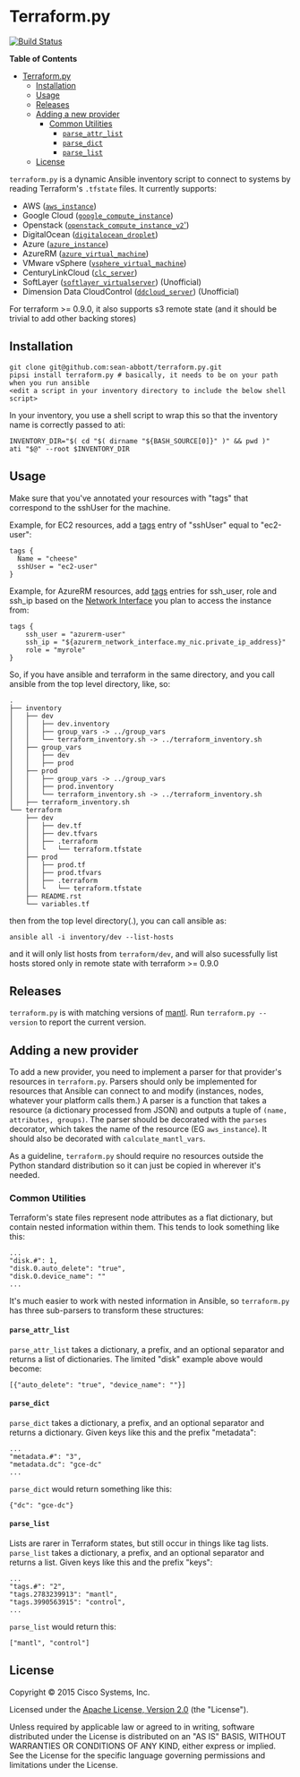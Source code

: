# Terraform.py

[![Build Status](https://travis-ci.org/CiscoCloud/terraform.py.svg)](https://travis-ci.org/CiscoCloud/terraform.py)

<!-- markdown-toc start - Don't edit this section. Run M-x markdown-toc/generate-toc again -->
**Table of Contents**

- [Terraform.py](#terraformpy)
    - [Installation](#installation)
    - [Usage](#usage)
    - [Releases](#releases)
    - [Adding a new provider](#adding-a-new-provider)
        - [Common Utilities](#common-utilities)
            - [`parse_attr_list`](#parseattrlist)
            - [`parse_dict`](#parsedict)
            - [`parse_list`](#parselist)
    - [License](#license)

<!-- markdown-toc end -->

`terraform.py` is a dynamic Ansible inventory script to connect to systems by
reading Terraform's `.tfstate` files. It currently supports:

 - AWS ([`aws_instance`](https://www.terraform.io/docs/providers/aws/r/instance.html))
 - Google Cloud ([`google_compute_instance`](https://www.terraform.io/docs/providers/google/r/compute_instance.html))
 - Openstack ([`openstack_compute_instance_v2`'](https://www.terraform.io/docs/providers/openstack/r/compute_instance_v2.html))
 - DigitalOcean ([`digitalocean_droplet`](http://terraform.io/docs/providers/do/r/droplet.html))
 - Azure ([`azure_instance`](https://www.terraform.io/docs/providers/azure/r/instance.html))
 - AzureRM ([`azure_virtual_machine`](https://www.terraform.io/docs/providers/azurerm/r/virtual_machine.html))
 - VMware vSphere ([`vsphere_virtual_machine`](https://www.terraform.io/docs/providers/vsphere/r/virtual_machine.html))
 - CenturyLinkCloud ([`clc_server`](https://www.terraform.io/docs/providers/clc/r/server.html))
 - SoftLayer ([`softlayer_virtualserver`](https://github.com/finn-no/terraform-provider-softlayer)) (Unofficial)
 - Dimension Data CloudControl ([`ddcloud_server`](https://github.com/DimensionDataResearch/https://github.com/DimensionDataResearch/dd-cloud-compute-terraform)) (Unofficial)

For terraform >= 0.9.0, it also supports s3 remote state (and it should be trivial to add other backing stores)

## Installation

```
git clone git@github.com:sean-abbott/terraform.py.git
pipsi install terraform.py # basically, it needs to be on your path when you run ansible
<edit a script in your inventory directory to include the below shell script>
```

In your inventory, you use a shell script to wrap this so that the inventory name is correctly passed to ati:

```
INVENTORY_DIR="$( cd "$( dirname "${BASH_SOURCE[0]}" )" && pwd )"
ati "$@" --root $INVENTORY_DIR
```

## Usage

Make sure that you've annotated your resources with "tags" that correspond to the sshUser for the machine.

Example, for EC2 resources, add a [tags](https://www.terraform.io/docs/providers/aws/r/instance.html#tags) entry of "sshUser" equal to "ec2-user":

	tags {
      Name = "cheese"
      sshUser = "ec2-user"
    }

Example, for AzureRM resources, add [tags](https://www.terraform.io/docs/providers/azurerm/r/virtual_machine.html#tags) entries for ssh_user, role and ssh_ip based on the [Network Interface](https://www.terraform.io/docs/providers/azurerm/r/network_interface.html) you plan to access the instance from:

    tags {
        ssh_user = "azurerm-user"
        ssh_ip = "${azurerm_network_interface.my_nic.private_ip_address}"
        role = "myrole"
    }

So, if you have ansible and terraform in the same directory, and you call ansible from the top level directory, like, so:

```
.
├── inventory
│   ├── dev
│   │   ├── dev.inventory
│   │   ├── group_vars -> ../group_vars
│   │   └── terraform_inventory.sh -> ../terraform_inventory.sh
│   ├── group_vars
│   │   ├── dev
│   │   ├── prod
│   ├── prod
│   │   ├── group_vars -> ../group_vars
│   │   ├── prod.inventory
│   │   └── terraform_inventory.sh -> ../terraform_inventory.sh
│   ├── terraform_inventory.sh
└── terraform
    ├── dev
    │   ├── dev.tf
    │   ├── dev.tfvars
    │   ├── .terraform
    │   └   └── terraform.tfstate
    ├── prod
    │   ├── prod.tf
    │   ├── prod.tfvars
    │   ├── .terraform
    │   └   └── terraform.tfstate
    ├── README.rst
    └── variables.tf
```

then from the top level directory(.), you can call ansible as:

`ansible all -i inventory/dev --list-hosts`

and it will only list hosts from `terraform/dev`, and will also sucessfully list hosts stored only in remote state with terraform >= 0.9.0

## Releases

`terraform.py` is with matching versions of
[mantl](https://github.com/CiscoCloud/mantl). Run `terraform.py --version` to
report the current version.

## Adding a new provider

To add a new provider, you need to implement a parser for that provider's
resources in `terraform.py`. Parsers should only be implemented for resources
that Ansible can connect to and modify (instances, nodes, whatever your platform
calls them.) A parser is a function that takes a resource (a dictionary
processed from JSON) and outputs a tuple of `(name, attributes, groups)`. The
parser should be decorated with the `parses` decorator, which takes the name of
the resource (EG `aws_instance`). It should also be decorated with
`calculate_mantl_vars`.

As a guideline, `terraform.py` should require no resources outside the Python
standard distribution so it can just be copied in wherever it's needed.

### Common Utilities

Terraform's state files represent node attributes as a flat dictionary, but
contain nested information within them. This tends to look something like this:

    ...
    "disk.#": 1,
    "disk.0.auto_delete": "true",
    "disk.0.device_name": ""
    ...

It's much easier to work with nested information in Ansible, so `terraform.py`
has three sub-parsers to transform these structures:

#### `parse_attr_list`

`parse_attr_list` takes a dictionary, a prefix, and an optional separator and
returns a list of dictionaries. The limited "disk" example above would become:

    [{"auto_delete": "true", "device_name": ""}]

#### `parse_dict`

`parse_dict` takes a dictionary, a prefix, and an optional separator and returns
a dictionary. Given keys like this and the prefix "metadata":

    ...
    "metadata.#": "3",
    "metadata.dc": "gce-dc"
    ...

`parse_dict` would return something like this:

    {"dc": "gce-dc"}

#### `parse_list`

Lists are rarer in Terraform states, but still occur in things like tag lists.
`parse_list` takes a dictionary, a prefix, and an optional separator and returns
a list. Given keys like this and the prefix "keys":

    ...
    "tags.#": "2",
    "tags.2783239913": "mantl",
    "tags.3990563915": "control",
    ...

`parse_list` would return this:

    ["mantl", "control"]

## License

Copyright © 2015 Cisco Systems, Inc.

Licensed under the
[Apache License, Version 2.0](http://www.apache.org/licenses/LICENSE-2.0) (the
"License").

Unless required by applicable law or agreed to in writing, software distributed
under the License is distributed on an "AS IS" BASIS, WITHOUT WARRANTIES OR
CONDITIONS OF ANY KIND, either express or implied. See the License for the
specific language governing permissions and limitations under the License.
